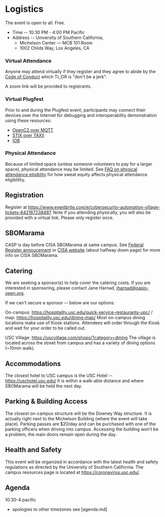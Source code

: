 # Logistics
The event is open to all.
Free.

* Time -- 10:30 PM - 4:00 PM Pacific
* Address -- University of Southern California, 
   - Michelson Center — MCB 101 Room
   - 1002 Childs Way, Los Angeles, CA 

### Virtual Attendance

Anyone may attend virtually if they 
register and they
agree to abide by the 
[Code of Conduct](../../../../CODE-OF-CONDUCT.md)
which TL;DR is "don't be a jerk".

A zoom link will be provided to registrants.

### Virtual Plugfest
Prior to and during the Plugfest event, participants may connect their devices over the Internet
for debugging and interoperability demonstration using these resources:
* [OpenC2 over MQTT](SweatEquity/openc2-mqtt-topics.md)
* [STIX over TAXII](SweatEquity/APL)
* [IOB](SweatEquity/APL)

### Physical Attendance

Because of limited space
(unless someone volunteers to pay for a larger space),
physical attendance may be limited.
See [FAQ on physical attendance eligiblity](./faq.md#how-will-physical-attendance-be-determined) 
for how sweat equity 
affects physical attendance eligiblility.

## Registration
Register at https://www.eventbrite.com/e/cybersecurity-automation-village-tickets-642167238497.
Note if you attending physically, you will also be provided with a virtual link.
Please only register once.

## SBOMarama
CASP is day before 
CISA SBOMarama
at same campus. 
See [Federal Register annoucement](https://www.federalregister.gov/documents/2023/05/22/2023-10825/2023-cisa-sbom-a-rama)
or [CISA website](https://www.cisa.gov/sbom) (about halfway down page) for more info on CISA SBOMarama.

## Catering
We are seeking a sponsor(s) to help cover the catering costs. 
If you are interested in sponsoring, 
please contact Jane Harnad, jharnad@oasis-open.org.

If we can't secure a sponsor -- below are our options:

On-campus: https://hospitality.usc.edu/quick-service-restaurants-upc/  /  map: https://hospitality.usc.edu/dining-map/
Most on-campus dining locations make use of Kiosk stations. Attendees will order through the Kiosk and wait for your order to be called out.

USC Village: https://uscvillage.com/shops/?category=dining
The village is located across the street from campus and has a variety of dining options (~10min walk).

## Accommodations
The closest hotel to USC campus is the USC Hotel -- https://uschotel.usc.edu/
It is within a walk-able distance and where SBOMarama will be held the next day.

## Parking & Building Access 

The closest on-campus structure will be the Downey Way structure. 
It is actually right next to the Michelson Building (where the event will take place).
Parking passes are $20/day and can be purchased 
with one of the parking officers when driving into campus. 
Accessing the building won’t be a problem, 
the main doors remain open during the day.

## Health and Safety 
This event will be organized in accordance with the latest health and safety
regulations as directed by the University of Southern California. 
The campus resources page is located at https://coronavirus.usc.edu/.

## Agenda
10:30-4 pacific
* apologies to other timezones
see [agenda.md]